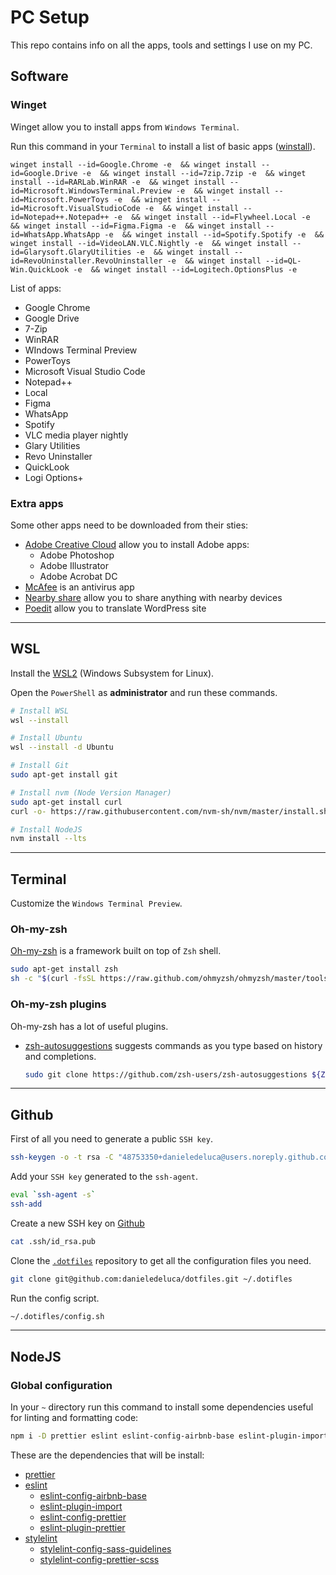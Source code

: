 # PC Setup

This repo contains info on all the apps, tools and settings I use on my PC.

## Software

### Winget

Winget allow you to install apps from `Windows Terminal`.

Run this command in your `Terminal` to install a list of basic apps ([winstall](https://winstall.app/packs/zVcEYPpNJ)).

```
winget install --id=Google.Chrome -e  && winget install --id=Google.Drive -e  && winget install --id=7zip.7zip -e  && winget install --id=RARLab.WinRAR -e  && winget install --id=Microsoft.WindowsTerminal.Preview -e  && winget install --id=Microsoft.PowerToys -e  && winget install --id=Microsoft.VisualStudioCode -e  && winget install --id=Notepad++.Notepad++ -e  && winget install --id=Flywheel.Local -e  && winget install --id=Figma.Figma -e  && winget install --id=WhatsApp.WhatsApp -e  && winget install --id=Spotify.Spotify -e  && winget install --id=VideoLAN.VLC.Nightly -e  && winget install --id=Glarysoft.GlaryUtilities -e  && winget install --id=RevoUninstaller.RevoUninstaller -e  && winget install --id=QL-Win.QuickLook -e  && winget install --id=Logitech.OptionsPlus -e
```

List of apps:

-   Google Chrome
-   Google Drive
-   7-Zip
-   WinRAR
-   WIndows Terminal Preview
-   PowerToys
-   Microsoft Visual Studio Code
-   Notepad++
-   Local
-   Figma
-   WhatsApp
-   Spotify
-   VLC media player nightly
-   Glary Utilities
-   Revo Uninstaller
-   QuickLook
-   Logi Options+

### Extra apps

Some other apps need to be downloaded from their sties:

-   [Adobe Creative Cloud](https://www.adobe.com/it/creativecloud/desktop-app.html) allow you to install Adobe apps:
    -   Adobe Photoshop
    -   Adobe Illustrator
    -   Adobe Acrobat DC
-   [McAfee](https://myaccount.mcafee.com/dashboard/it-it/0) is an antivirus app
-   [Nearby share](https://www.android.com/better-together/nearby-share-app/) allow you to share anything with nearby devices
-   [Poedit](https://poedit.net/) allow you to translate WordPress site

---

## WSL

Install the [WSL2](https://docs.microsoft.com/en-us/windows/wsl/install) (Windows Subsystem for Linux).

Open the `PowerShell` as **administrator** and run these commands.

```sh
# Install WSL
wsl --install

# Install Ubuntu
wsl --install -d Ubuntu

# Install Git
sudo apt-get install git

# Install nvm (Node Version Manager)
sudo apt-get install curl
curl -o- https://raw.githubusercontent.com/nvm-sh/nvm/master/install.sh | bash

# Install NodeJS
nvm install --lts
```

---

## Terminal

Customize the `Windows Terminal Preview`.

### Oh-my-zsh

[Oh-my-zsh](https://ohmyz.sh/) is a framework built on top of `Zsh` shell.

```sh
sudo apt-get install zsh
sh -c "$(curl -fsSL https://raw.github.com/ohmyzsh/ohmyzsh/master/tools/install.sh)"
```

### Oh-my-zsh plugins

Oh-my-zsh has a lot of useful plugins.

-   [zsh-autosuggestions](https://github.com/zsh-users/zsh-autosuggestions) suggests commands as you type based on history and completions.

    ```sh
    sudo git clone https://github.com/zsh-users/zsh-autosuggestions ${ZSH_CUSTOM:-~/.oh-my-zsh/custom}/plugins/zsh-autosuggestions
    ```

---

## Github

First of all you need to generate a public `SSH key`.

```sh
ssh-keygen -o -t rsa -C "48753350+danieledeluca@users.noreply.github.com"
```

Add your `SSH key` generated to the `ssh-agent`.

```sh
eval `ssh-agent -s`
ssh-add
```

Create a new SSH key on [Github](https://github.com/settings/keys)

```sh
cat .ssh/id_rsa.pub
```

Clone the [`.dotfiles`](https://github.com/danieledeluca/dotfiles) repository to get all the configuration files you need.

```sh
git clone git@github.com:danieledeluca/dotfiles.git ~/.dotifles
```

Run the config script.

```sh
~/.dotifles/config.sh
```

---

## NodeJS

### Global configuration

In your `~` directory run this command to install some dependencies useful for linting and formatting code:

```sh
npm i -D prettier eslint eslint-config-airbnb-base eslint-plugin-import stylelint stylelint-config-sass-guidelines
```

These are the dependencies that will be install:

-   [prettier](https://www.npmjs.com/package/prettier)
-   [eslint](https://www.npmjs.com/package/eslint)
    -   [eslint-config-airbnb-base](https://www.npmjs.com/package/eslint-config-airbnb-base)
    -   [eslint-plugin-import](https://www.npmjs.com/package/eslint-plugin-import)
    -   [eslint-config-prettier](https://www.npmjs.com/package/eslint-config-prettier)
    -   [eslint-plugin-prettier](https://www.npmjs.com/package/eslint-plugin-prettier)
-   [stylelint](https://www.npmjs.com/package/stylelint)
    -   [stylelint-config-sass-guidelines](https://www.npmjs.com/package/stylelint-config-sass-guidelines)
    -   [stylelint-config-prettier-scss](https://www.npmjs.com/package/stylelint-config-prettier-scss)
